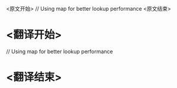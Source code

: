 
<原文开始>
// Using map for better lookup performance
<原文结束>

# <翻译开始>
// Using map for better lookup performance
# <翻译结束>

